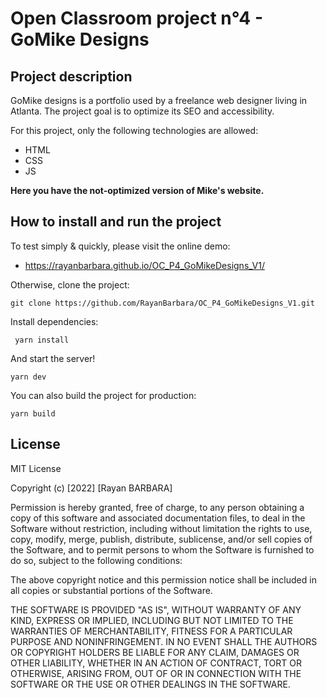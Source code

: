 # Open Classroom project n°4 - GoMike Designs

## Project description
GoMike designs is a portfolio used by a freelance web designer living in Atlanta. The project goal is to optimize its SEO and accessibility.

For this project, only the following technologies are allowed:

- HTML
- CSS
- JS

__Here you have the not-optimized version of Mike's website.__

## How to install and run the project

To test simply & quickly, please visit the online demo: 
- https://rayanbarbara.github.io/OC_P4_GoMikeDesigns_V1/

Otherwise, clone the project:
```terminal
git clone https://github.com/RayanBarbara/OC_P4_GoMikeDesigns_V1.git
```

Install dependencies:
```terminal
 yarn install
```

And start the server!
```terminal
yarn dev
```

You can also build the project for production:
```terminal
yarn build
```

## License

MIT License

Copyright (c) [2022] [Rayan BARBARA]

Permission is hereby granted, free of charge, to any person obtaining a copy
of this software and associated documentation files, to deal
in the Software without restriction, including without limitation the rights
to use, copy, modify, merge, publish, distribute, sublicense, and/or sell
copies of the Software, and to permit persons to whom the Software is
furnished to do so, subject to the following conditions:

The above copyright notice and this permission notice shall be included in all
copies or substantial portions of the Software.

THE SOFTWARE IS PROVIDED "AS IS", WITHOUT WARRANTY OF ANY KIND, EXPRESS OR
IMPLIED, INCLUDING BUT NOT LIMITED TO THE WARRANTIES OF MERCHANTABILITY,
FITNESS FOR A PARTICULAR PURPOSE AND NONINFRINGEMENT. IN NO EVENT SHALL THE
AUTHORS OR COPYRIGHT HOLDERS BE LIABLE FOR ANY CLAIM, DAMAGES OR OTHER
LIABILITY, WHETHER IN AN ACTION OF CONTRACT, TORT OR OTHERWISE, ARISING FROM,
OUT OF OR IN CONNECTION WITH THE SOFTWARE OR THE USE OR OTHER DEALINGS IN THE
SOFTWARE.

